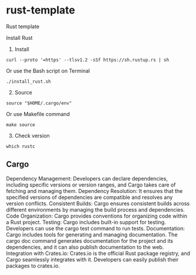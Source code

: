 # rust-template
Rust template 

Install Rust

1. Install

```curl --proto '=https' --tlsv1.2 -sSf https://sh.rustup.rs | sh```

Or use the Bash script on Terminal 

```./install_rust.sh```

2. Source

```source "$HOME/.cargo/env"```

Or use Makefile command 

```make source```

3. Check version

```which rustc```


## Cargo

Dependency Management: Developers can declare dependencies, including specific versions or version ranges, and Cargo takes care of fetching and managing them.
Dependency Resolution: It ensures that the specified versions of dependencies are compatible and resolves any version conflicts.
Consistent Builds: Cargo ensures consistent builds across different environments by managing the build process and dependencies. 
Code Organization: Cargo provides conventions for organizing code within a Rust project.
Testing: Cargo includes built-in support for testing. Developers can use the cargo test command to run tests.
Documentation: Cargo includes tools for generating and managing documentation. The cargo doc command generates documentation for the project and its dependencies, and it can also publish documentation to the web.
Integration with Crates.io: Crates.io is the official Rust package registry, and Cargo seamlessly integrates with it. Developers can easily publish their packages to crates.io.

